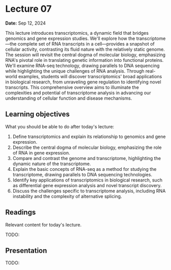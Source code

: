 # Lecture 07

**Date:** Sep 12, 2024

This lecture introduces transcriptomics, a dynamic field that bridges genomics and gene expression studies. We'll explore how the transcriptome—the complete set of RNA transcripts in a cell—provides a snapshot of cellular activity, contrasting its fluid nature with the relatively static genome. The session will revisit the central dogma of molecular biology, emphasizing RNA's pivotal role in translating genetic information into functional proteins. We'll examine RNA-seq technology, drawing parallels to DNA sequencing while highlighting the unique challenges of RNA analysis. Through real-world examples, students will discover transcriptomics' broad applications in biological research, from unraveling gene regulation to identifying novel transcripts. This comprehensive overview aims to illuminate the complexities and potential of transcriptome analysis in advancing our understanding of cellular function and disease mechanisms.

## Learning objectives

What you should be able to do after today's lecture:

1.  Define transcriptomics and explain its relationship to genomics and gene expression.
2.  Describe the central dogma of molecular biology, emphasizing the role of RNA in gene expression.
3.  Compare and contrast the genome and transcriptome, highlighting the dynamic nature of the transcriptome.
4.  Explain the basic concepts of RNA-seq as a method for studying the transcriptome, drawing parallels to DNA sequencing technologies.
5.  Identify key applications of transcriptomics in biological research, such as differential gene expression analysis and novel transcript discovery.
6.  Discuss the challenges specific to transcriptome analysis, including RNA instability and the complexity of alternative splicing.

## Readings

Relevant content for today's lecture.

TODO:

## Presentation

TODO:
